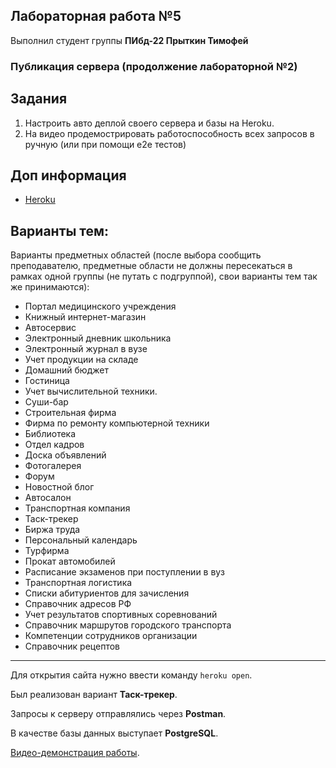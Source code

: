 ## Лабораторная работа №5

Выполнил студент группы **ПИбд-22 Прыткин Тимофей**

### Публикация сервера (продолжение лабораторной №2)

## Задания
1. Настроить авто деплой своего сервера и базы на Heroku.
2. На видео продемострировать работоспособность всех запросов в ручную (или при помощи e2e тестов)

## Доп информация
- [Heroku](https://www.heroku.com/)

## Варианты тем:
Варианты предметных областей (после выбора сообщить преподавателю, предметные области не должны пересекаться в рамках одной группы (не путать с подгруппой), свои варианты тем так же принимаются):

- Портал медицинского учреждения
- Книжный интернет-магазин
- Автосервис
- Электронный дневник школьника
- Электронный журнал в вузе
- Учет продукции на складе
- Домашний бюджет
- Гостиница
- Учет вычислительной техники.
- Суши-бар
- Строительная фирма
- Фирма по ремонту компьютерной техники
- Библиотека
- Отдел кадров
- Доска объявлений
- Фотогалерея
- Форум
- Новостной блог
- Автосалон
- Транспортная компания
- Таск-трекер
- Биржа труда
- Персональный календарь
- Турфирма
- Прокат автомобилей
- Расписание экзаменов при поступлении в вуз
- Транспортная логистика
- Списки абитуриентов для зачисления
- Справочник адресов РФ
- Учет результатов спортивных соревнований
- Справочник маршрутов городского транспорта
- Компетенции сотрудников организации
- Справочник рецептов

----------------------------------------------------------------- 

Для открытия сайта нужно ввести команду `heroku open`.

Был реализован вариант **Таск-трекер**.

Запросы к серверу отправлялись через **Postman**.

В качестве базы данных выступает **PostgreSQL**.

[Видео-демонстрация работы](https://vk.com/away.php?to=https%3A%2F%2Fdisk.yandex.ru%2Fi%2F1_VtdatIBSVlIg).
